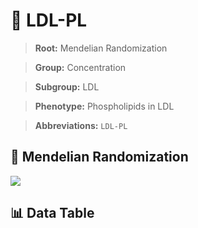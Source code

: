 # 🧪 LDL-PL

> **Root:** Mendelian Randomization

> **Group:** Concentration  

> **Subgroup:** LDL

> **Phenotype:** Phospholipids in LDL  

> **Abbreviations:** `LDL-PL`

## 🧬 Mendelian Randomization  

<img src="/MR/Figures/Inverse/LDLhengxianPL.png"/>


## 📊 Data Table


<CsvTableMRI src="/MR_Data/Inverse/LDLhengxianPL.csv"/>
